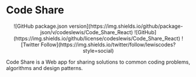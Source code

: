 # Code Share

<p align="center">
    ![GitHub package.json version](https://img.shields.io/github/package-json/v/codeslewis/Code_Share_React)
    ![GitHub](https://img.shields.io/github/license/codeslewis/Code_Share_React)
    ![Twitter Follow](https://img.shields.io/twitter/follow/lewiscodes?style=social)
</p>


Code Share is a Web app for sharing solutions to common coding problems, algorithms and design patterns.
